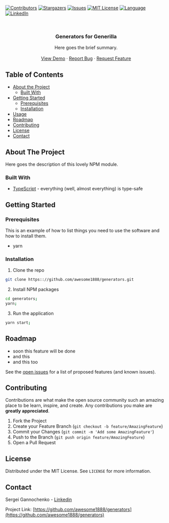 <!-- PROJECT SHIELDS -->
<!--
*** Reference links are enclosed in brackets [ ] instead of parentheses ( ).
*** See the bottom of this document for the declaration of the reference variables
*** for contributors-url, forks-url, etc. This is an optional, concise syntax you may use.
*** https://www.markdownguide.org/basic-syntax/#reference-style-links
-->
[![Contributors][contributors-shield]][contributors-url]
[![Stargazers][stars-shield]][stars-url]
[![Issues][issues-shield]][issues-url]
[![MIT License][license-shield]][license-url]
[![Language][language-shield]][language-url]
[![LinkedIn][linkedin-shield]][linkedin-url]


<!-- PROJECT LOGO -->
<br />
<p align="center">
  <!--
  <a href="https://github.com/awesome1888/generators">
    <img src="images/logo.png" alt="Logo" width="80" height="80">
  </a>
  -->

  <h3 align="center">Generators for Generilla</h3>

  <p align="center">
    Here goes the brief summary.
    <!--
    <br />
    <a href="https://github.com/awesome1888/generators"><strong>Explore the docs »</strong></a>
    -->
    <br />
    <br />
    <a href="https://generators.netlify.com/">View Demo</a>
    ·
    <a href="https://github.com/awesome1888/generators/issues">Report Bug</a>
    ·
    <a href="https://github.com/awesome1888/generators/issues">Request Feature</a>
  </p>
</p>



<!-- TABLE OF CONTENTS -->
## Table of Contents

* [About the Project](#about-the-project)
  * [Built With](#built-with)
* [Getting Started](#getting-started)
  * [Prerequisites](#prerequisites)
  * [Installation](#installation)
* [Usage](#usage)
* [Roadmap](#roadmap)
* [Contributing](#contributing)
* [License](#license)
* [Contact](#contact)



<!-- ABOUT THE PROJECT -->
## About The Project

<!--
[![Preview Screen Shot][product-screenshot]](https://example.com)
-->

Here goes the description of this lovely NPM module.

### Built With

* [TypeScript](http://www.typescriptlang.org/) - everything (well, almost everything) is type-safe

<!-- GETTING STARTED -->
## Getting Started

### Prerequisites

This is an example of how to list things you need to use the software and how to install them.
* yarn

### Installation

1. Clone the repo
```sh
git clone https:://github.com/awesome1888/generators.git
```
2. Install NPM packages
```sh
cd generators;
yarn;
```
3. Run the application
```sh
yarn start;
```

<!-- ROADMAP -->
## Roadmap

* soon this feature will be done
* and this
* and this too

See the [open issues](https://github.com/awesome1888/generators/issues) for a list of proposed features (and known issues).

<!-- CONTRIBUTING -->
## Contributing

Contributions are what make the open source community such an amazing place to be learn, inspire, and create. Any contributions you make are **greatly appreciated**.

1. Fork the Project
2. Create your Feature Branch (`git checkout -b feature/AmazingFeature`)
3. Commit your Changes (`git commit -m 'Add some AmazingFeature'`)
4. Push to the Branch (`git push origin feature/AmazingFeature`)
5. Open a Pull Request

<!-- LICENSE -->
## License

Distributed under the MIT License. See `LICENSE` for more information.

<!-- CONTACT -->
## Contact

Sergei Gannochenko - [Linkedin](https://www.linkedin.com/in/gannochenko/)

Project Link: [https://github.com/awesome1888/generators](https://github.com/awesome1888/generators)

<!-- MARKDOWN LINKS & IMAGES -->
<!-- https://www.markdownguide.org/basic-syntax/#reference-style-links -->
[contributors-shield]: https://img.shields.io/github/contributors/awesome1888/generators.svg?style=flat-square
[contributors-url]: https://github.com/awesome1888/generators/graphs/contributors
[language-shield]: https://img.shields.io/github/languages/top/awesome1888/generators.svg?style=flat-square
[language-url]: https://github.com/awesome1888/generators
[forks-shield]: https://img.shields.io/github/forks/awesome1888/generators.svg?style=flat-square
[forks-url]: https://github.com/awesome1888/generators/network/members
[stars-shield]: https://img.shields.io/github/stars/awesome1888/generators.svg?style=flat-square
[stars-url]: https://github.com/awesome1888/generators/stargazers
[issues-shield]: https://img.shields.io/github/issues/awesome1888/generators.svg?style=flat-square
[issues-url]: https://github.com/awesome1888/generators/issues
[license-shield]: https://img.shields.io/github/license/awesome1888/generators.svg?style=flat-square
[license-url]: https://github.com/awesome1888/generators/blob/master/LICENSE.txt
[linkedin-shield]: https://img.shields.io/badge/-LinkedIn-black.svg?style=flat-square&logo=linkedin&colorB=555
[linkedin-url]: https://www.linkedin.com/in/sergey-gannochenko/
[product-screenshot]: images/screenshot.png
